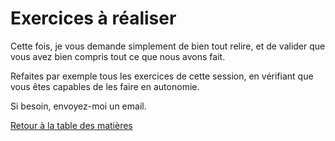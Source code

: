# Exercices à réaliser

Cette fois, je vous demande simplement de bien tout relire, et de valider que vous avez bien compris tout ce que nous avons fait.

Refaites par exemple tous les exercices de cette session, en vérifiant que vous êtes capables de les faire en autonomie.

Si besoin, envoyez-moi un email.

[Retour à la table des matières](../../../)
